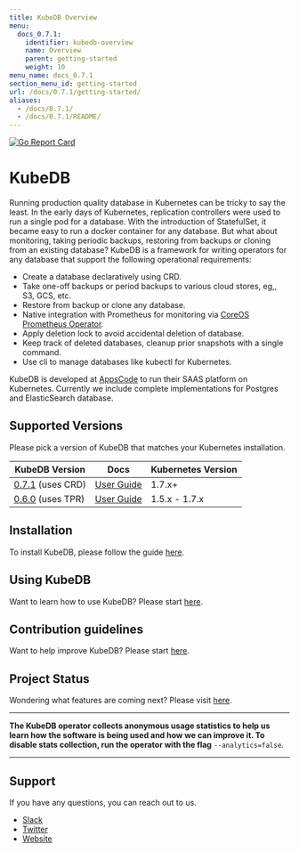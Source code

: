 ```yaml
---
title: KubeDB Overview
menu:
  docs_0.7.1:
    identifier: kubedb-overview
    name: Overview
    parent: getting-started
    weight: 10
menu_name: docs_0.7.1
section_menu_id: getting-started
url: /docs/0.7.1/getting-started/
aliases:
  - /docs/0.7.1/
  - /docs/0.7.1/README/
---
```


[![Go Report Card](https://goreportcard.com/badge/github.com/k8sdb/cli)](https://goreportcard.com/report/github.com/k8sdb/cli)

# KubeDB
Running production quality database in Kubernetes can be tricky to say the least. In the early days of Kubernetes, replication controllers were used to run a single pod for a database. With the introduction of StatefulSet, it became easy to run a docker container for any database. But what about monitoring, taking periodic backups, restoring from backups or cloning from an existing database? KubeDB is a framework for writing operators for any database that support the following operational requirements:

 - Create a database declaratively using CRD.
 - Take one-off backups or period backups to various cloud stores, eg,, S3, GCS, etc.
 - Restore from backup or clone any database.
 - Native integration with Prometheus for monitoring via [CoreOS Prometheus Operator](https://github.com/coreos/prometheus-operator).
 - Apply deletion lock to avoid accidental deletion of database.
 - Keep track of deleted databases, cleanup prior snapshots with a single command.
 - Use cli to manage databases like kubectl for Kubernetes.

KubeDB is developed at [AppsCode](https://twitter.com/AppsCodeHQ) to run their SAAS platform on Kubernetes. Currently we include complete implementations for Postgres and ElasticSearch database.

## Supported Versions
Please pick a version of KubeDB that matches your Kubernetes installation.

| KubeDB Version                                                      | Docs                                                       | Kubernetes Version |
|---------------------------------------------------------------------|------------------------------------------------------------|--------------------|
| [0.7.1](https://github.com/k8sdb/cli/releases/tag/0.7.1) (uses CRD) | [User Guide](https://github.com/k8sdb/cli/tree/0.7.1/docs) | 1.7.x+             |
| [0.6.0](https://github.com/k8sdb/cli/releases/tag/0.6.0) (uses TPR) | [User Guide](https://github.com/k8sdb/cli/tree/0.6.0/docs) | 1.5.x - 1.7.x      |

## Installation
To install KubeDB, please follow the guide [here](/docs/install.md).

## Using KubeDB
Want to learn how to use KubeDB? Please start [here](/docs/tutorials/README.md).

## Contribution guidelines
Want to help improve KubeDB? Please start [here](/CONTRIBUTING.md).

## Project Status
Wondering what features are coming next? Please visit [here](/ROADMAP.md).

---

**The KubeDB operator collects anonymous usage statistics to help us learn how the software is being used and how we can improve it. To disable stats collection, run the operator with the flag** `--analytics=false`.

---

## Support
If you have any questions, you can reach out to us.
* [Slack](https://slack.appscode.com)
* [Twitter](https://twitter.com/AppsCodeHQ)
* [Website](https://appscode.com)
